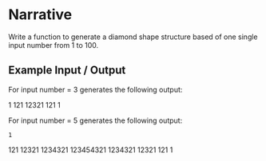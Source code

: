 # Narrative

Write a function to generate a diamond shape structure based of one single input number from 1 to 100.
## Example Input / Output
For input number = 3 generates the following output:

  1
 121
12321
 121
  1

For input number = 5 generates the following output:  

    1
   121
  12321
 1234321
123454321
 1234321
  12321
   121
    1